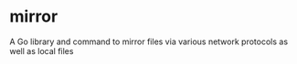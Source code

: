 # mirror
A Go library and command to mirror files via various network protocols as well as local files
